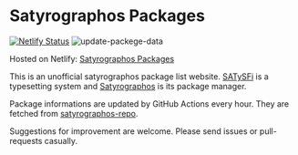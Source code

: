 # Satyrographos Packages

[![Netlify Status](https://api.netlify.com/api/v1/badges/c47a37ca-b7e2-4ccf-8de9-250e51c9981e/deploy-status)](https://app.netlify.com/sites/satyrographos-packages/deploys)
![update-packege-data](https://github.com/matsud224/satypkg-viewer/workflows/update-packege-data/badge.svg)

Hosted on Netlify: [Satyrographos Packages](https://satyrographos-packages.netlify.app/)

This is an unofficial satyrographos package list website. [SATySFi](https://github.com/gfngfn/SATySFi) is a typesetting system and [Satyrographos](https://github.com/na4zagin3/satyrographos) is its package manager.

Package informations are updated by GitHub Actions every hour. They are fetched from [satyrographos-repo](https://github.com/na4zagin3/satyrographos-repo).

Suggestions for improvement are welcome. Please send issues or pull-requests casually.
